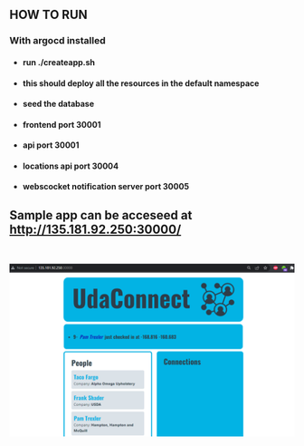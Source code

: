 ## HOW TO RUN
### With argocd installed
- #### run ./createapp.sh
- #### this should deploy all the resources in the default namespace
- #### seed the database
- #### frontend port 30001
- #### api port 30001
- #### locations api port 30004
- #### webscocket notification server port 30005

## Sample app can be acceseed at http://135.181.92.250:30000/

<br>

![alt text](docs/app.png)

